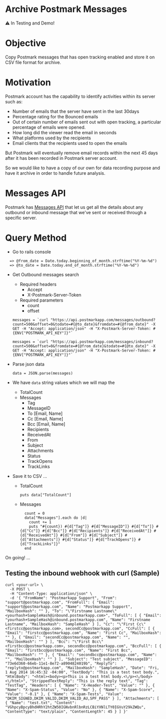 # Archive Postmark Messages

⚠️ In Testing and Demo!

# Objective

Copy Postmark messages that has open tracking enabled and store it on CSV file format for archive.

# Motivation

Postmark account has the capability to identify activities within its server such as:

* Number of emails that the server have sent in the last 30days
* Percentage rating for the Bounced emails
* Out of certain number of emails sent out with open tracking, a particular percentage of emails were opened.
* How long did the viewer read the email in seconds
* What platforms used by the recipients
* Email clients that the recipients used to open the emails

But Postmark will eventually remove email records within the next 45 days after it has been recorded in Postmark server account.

So we would like to have a copy of our own for data recording purpose and have it archive in order to handle future analysis.

# Messages API

Postmark has [Messages API](http://developer.postmarkapp.com/developer-api-messages.html) that let us get all the details about any outbound or inbound message that we've sent or received through a specific server.

# Query Method

* Go to rails console
```
  => @from_date = Date.today.beginning_of_month.strftime("%Y-%m-%d")
  => @to_date = Date.today.end_of_month.strftime("%Y-%m-%d")
```

* Get Outbound messages search
  * Required headers
    * Accept
    * X-Postmark-Server-Token
  * Required parameters
    * count
    * offset

  <!-- Outbound -->
  ```
  messages = `curl "https://api.postmarkapp.com/messages/outbound?count=500&offset=0&todate=#{@to_date}&fromdate=#{@from_date}" -X GET -H "Accept: application/json" -H "X-Postmark-Server-Token: #{ENV["POSTMARK_API_KEY"]}"`
  ```

  <!-- Inbound -->
  ```
  messages = `curl "https://api.postmarkapp.com/messages/inbound?count=500&offset=0&fromdate=#{@from_date}&todate=#{@to_date}" -X GET -H "Accept: application/json" -H "X-Postmark-Server-Token: #{ENV["POSTMARK_API_KEY"]}"`
  ```

* Parse json data
  ```
  data = JSON.parse(messages)
  ```
* We have `data` string values which we will map the
  * TotalCount
  * Messages
    * Tag
    * MessageID
    * To [Email, Name]
    * Cc [Email, Name]
    * Bcc [Email, Name]
    * Recipients
    * ReceivedAt
    * From
    * Subject
    * Attachments
    * Status
    * TrackOpens
    * TrackLinks

* Save it to CSV ...
  * TotalCount
    ```
    puts data["TotalCount"]
    ```
  * Messages
    ```
      count = 0
      data["Messages"].each do |d|
        count += 1
        puts "#{count}) #{d["Tag"]} #{d["MessageID"]} #{d["To"]} #{d["Cc"]} #{d["Bcc"]} #{d["Recipients"]} #{d["ReceivedAt"]} #{d["ReceivedAt"]} #{d["From"]} #{d["Subject"]} #{d["Attachments"]} #{d["Status"]} #{d["TrackOpens"]} #{d["TrackLinks"]}"
      end
    ```

On going! ...

## Testing the inbound webhook with curl (Sample)
  ```
  curl <your-url> \
    -X POST \
    -H "Content-Type: application/json" \
    -d '{ "FromName": "Postmarkapp Support", "From": "support@postmarkapp.com", "FromFull": { "Email": "support@postmarkapp.com", "Name": "Postmarkapp Support", "MailboxHash": "" }, "To": "\"Firstname Lastname\" <yourhash+SampleHash@inbound.postmarkapp.com>", "ToFull": [ { "Email": "yourhash+SampleHash@inbound.postmarkapp.com", "Name": "Firstname Lastname", "MailboxHash": "SampleHash" } ], "Cc": "\"First Cc\" <firstcc@postmarkapp.com>, secondCc@postmarkapp.com", "CcFull": [ { "Email": "firstcc@postmarkapp.com", "Name": "First Cc", "MailboxHash": "" }, { "Email": "secondCc@postmarkapp.com", "Name": "", "MailboxHash": "" } ], "Bcc": "\"First Bcc\" <firstbcc@postmarkapp.com>, secondbcc@postmarkapp.com", "BccFull": [ { "Email": "firstbcc@postmarkapp.com", "Name": "First Bcc", "MailboxHash": "" }, { "Email": "secondbcc@postmarkapp.com", "Name": "", "MailboxHash": "" } ], "Subject": "Test subject", "MessageID": "73e6d360-66eb-11e1-8e72-a8904824019b", "ReplyTo": "replyto@postmarkapp.com", "MailboxHash": "SampleHash", "Date": "Fri, 1 Aug 2014 16:45:32 -04:00", "TextBody": "This is a test text body.", "HtmlBody": "<html><body><p>This is a test html body.<\/p><\/body><\/html>", "StrippedTextReply": "This is the reply text", "Tag": "TestTag", "Headers": [ { "Name": "X-Header-Test", "Value": "" }, { "Name": "X-Spam-Status", "Value": "No" }, { "Name": "X-Spam-Score", "Value": "-0.1" }, { "Name": "X-Spam-Tests", "Value": "DKIM_SIGNED,DKIM_VALID,DKIM_VALID_AU,SPF_PASS" } ], "Attachments": [ { "Name": "test.txt", "Content": "VGhpcyBpcyBhdHRhY2htZW50IGNvbnRlbnRzLCBiYXNlLTY0IGVuY29kZWQu", "ContentType": "text/plain", "ContentLength": 45 } ] }'
  ```
